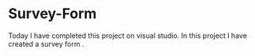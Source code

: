# Survey-Form
Today I have completed this project on visual studio. In this project I have created a survey form .
